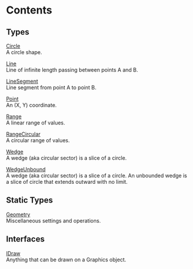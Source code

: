 # Contents

## Types

[Circle](Circle.md)  
A circle shape.

[Line](Line.md)  
Line of infinite length passing between points A and B.

[LineSegment](LineSegment.md)  
Line segment from point A to point B.

[Point](Point.md)  
An (X, Y) coordinate.

[Range](Range.md)  
A linear range of values.

[RangeCircular](RangeCircular.md)  
A circular range of values.

[Wedge](Wedge.md)  
A wedge (aka circular sector) is a slice of a circle.

[WedgeUnbound](WedgeUnbound.md)  
A wedge (aka circular sector) is a slice of a circle.
            An unbounded wedge is a slice of circle that extends outward with no limit.

## Static Types

[Geometry](Geometry.md)  
Miscellaneous settings and operations.

## Interfaces

[IDraw](IDraw.md)  
Anything that can be drawn on a Graphics object.

